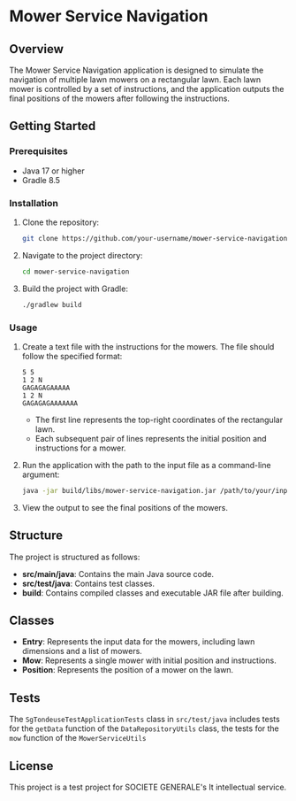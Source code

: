 # Mower Service Navigation

## Overview

The Mower Service Navigation application is designed to simulate the navigation of multiple lawn mowers on a rectangular lawn. Each lawn mower is controlled by a set of instructions, and the application outputs the final positions of the mowers after following the instructions.

## Getting Started

### Prerequisites

- Java 17 or higher
- Gradle 8.5

### Installation

1. Clone the repository:

    ```bash
    git clone https://github.com/your-username/mower-service-navigation.git
    ```

2. Navigate to the project directory:

    ```bash
    cd mower-service-navigation
    ```

3. Build the project with Gradle:

    ```bash
    ./gradlew build
    ```

### Usage

1. Create a text file with the instructions for the mowers. The file should follow the specified format:

    ```
    5 5
    1 2 N
    GAGAGAGAAAAA
    1 2 N
    GAGAGAGAAAAAAA
    ```

   - The first line represents the top-right coordinates of the rectangular lawn.
   - Each subsequent pair of lines represents the initial position and instructions for a mower.

2. Run the application with the path to the input file as a command-line argument:

    ```bash
    java -jar build/libs/mower-service-navigation.jar /path/to/your/input/file.txt
    ```

3. View the output to see the final positions of the mowers.

## Structure

The project is structured as follows:

- **src/main/java**: Contains the main Java source code.
- **src/test/java**: Contains test classes.
- **build**: Contains compiled classes and executable JAR file after building.

## Classes

- **Entry**: Represents the input data for the mowers, including lawn dimensions and a list of mowers.
- **Mow**: Represents a single mower with initial position and instructions.
- **Position**: Represents the position of a mower on the lawn.

## Tests

The `SgTondeuseTestApplicationTests` class in `src/test/java` includes tests for the `getData` function of the `DataRepositoryUtils` class, 
the tests for the `mow` function of the `MowerServiceUtils`


## License

This project is a test project for SOCIETE GENERALE's It intellectual service.
